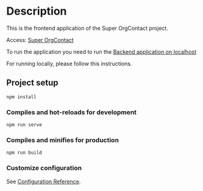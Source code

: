# Description

This is the frontend application of the Super OrgContact project.

Access: [Super OrgContact](https://mcoelho-people.web.app)

To run the application you need to run the [Backend application on localhost](https://github.com/MCoelho222/poeple-app)

For running locally, please follow this instructions.

## Project setup
```
npm install
```

### Compiles and hot-reloads for development
```
npm run serve
```

### Compiles and minifies for production
```
npm run build
```
### Customize configuration
See [Configuration Reference](https://cli.vuejs.org/config/).
